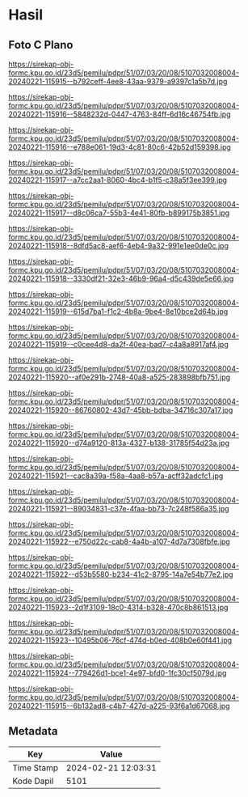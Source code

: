 # Hasil

## Foto C Plano

https://sirekap-obj-formc.kpu.go.id/23d5/pemilu/pdpr/51/07/03/20/08/5107032008004-20240221-115915--b792ceff-4ee8-43aa-9379-a9397c1a5b7d.jpg

https://sirekap-obj-formc.kpu.go.id/23d5/pemilu/pdpr/51/07/03/20/08/5107032008004-20240221-115916--5848232d-0447-4763-84ff-6d16c46754fb.jpg

https://sirekap-obj-formc.kpu.go.id/23d5/pemilu/pdpr/51/07/03/20/08/5107032008004-20240221-115916--e788e061-19d3-4c81-80c6-42b52d159398.jpg

https://sirekap-obj-formc.kpu.go.id/23d5/pemilu/pdpr/51/07/03/20/08/5107032008004-20240221-115917--a7cc2aa1-8060-4bc4-b1f5-c38a5f3ee399.jpg

https://sirekap-obj-formc.kpu.go.id/23d5/pemilu/pdpr/51/07/03/20/08/5107032008004-20240221-115917--d8c06ca7-55b3-4e41-80fb-b899175b3851.jpg

https://sirekap-obj-formc.kpu.go.id/23d5/pemilu/pdpr/51/07/03/20/08/5107032008004-20240221-115918--8dfd5ac8-aef6-4eb4-9a32-991e1ee0de0c.jpg

https://sirekap-obj-formc.kpu.go.id/23d5/pemilu/pdpr/51/07/03/20/08/5107032008004-20240221-115918--3330df21-32e3-46b9-96a4-d5c439de5e66.jpg

https://sirekap-obj-formc.kpu.go.id/23d5/pemilu/pdpr/51/07/03/20/08/5107032008004-20240221-115919--615d7ba1-f1c2-4b8a-9be4-8e10bce2d64b.jpg

https://sirekap-obj-formc.kpu.go.id/23d5/pemilu/pdpr/51/07/03/20/08/5107032008004-20240221-115919--c0cee4d8-da2f-40ea-bad7-c4a8a8917af4.jpg

https://sirekap-obj-formc.kpu.go.id/23d5/pemilu/pdpr/51/07/03/20/08/5107032008004-20240221-115920--af0e291b-2748-40a8-a525-283898bfb751.jpg

https://sirekap-obj-formc.kpu.go.id/23d5/pemilu/pdpr/51/07/03/20/08/5107032008004-20240221-115920--86760802-43d7-45bb-bdba-34716c307a17.jpg

https://sirekap-obj-formc.kpu.go.id/23d5/pemilu/pdpr/51/07/03/20/08/5107032008004-20240221-115920--d74a9120-813a-4327-b138-31785f54d23a.jpg

https://sirekap-obj-formc.kpu.go.id/23d5/pemilu/pdpr/51/07/03/20/08/5107032008004-20240221-115921--cac8a39a-f58a-4aa8-b57a-acff32adcfc1.jpg

https://sirekap-obj-formc.kpu.go.id/23d5/pemilu/pdpr/51/07/03/20/08/5107032008004-20240221-115921--89034831-c37e-4faa-bb73-7c248f586a35.jpg

https://sirekap-obj-formc.kpu.go.id/23d5/pemilu/pdpr/51/07/03/20/08/5107032008004-20240221-115922--e750d22c-cab8-4a4b-a107-4d7a7308fbfe.jpg

https://sirekap-obj-formc.kpu.go.id/23d5/pemilu/pdpr/51/07/03/20/08/5107032008004-20240221-115922--d53b5580-b234-41c2-8795-14a7e54b77e2.jpg

https://sirekap-obj-formc.kpu.go.id/23d5/pemilu/pdpr/51/07/03/20/08/5107032008004-20240221-115923--2d1f3109-18c0-4314-b328-470c8b861513.jpg

https://sirekap-obj-formc.kpu.go.id/23d5/pemilu/pdpr/51/07/03/20/08/5107032008004-20240221-115923--10495b06-76cf-474d-b0ed-408b0e60f441.jpg

https://sirekap-obj-formc.kpu.go.id/23d5/pemilu/pdpr/51/07/03/20/08/5107032008004-20240221-115924--779426d1-bce1-4e97-bfd0-1fc30cf5079d.jpg

https://sirekap-obj-formc.kpu.go.id/23d5/pemilu/pdpr/51/07/03/20/08/5107032008004-20240221-115915--6b132ad8-c4b7-427d-a225-93f6a1d67068.jpg


## Metadata

| Key        | Value               |
| ---------- | ------------------- |
| Time Stamp | 2024-02-21 12:03:31 |
| Kode Dapil | 5101                |



